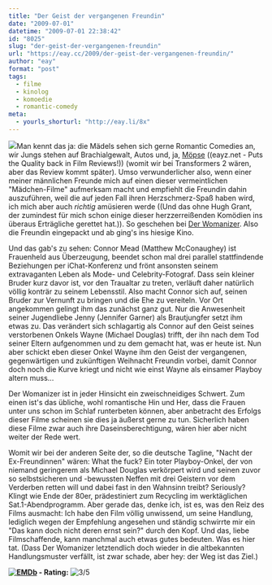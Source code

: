 ```yaml
---
title: "Der Geist der vergangenen Freundin"
date: "2009-07-01"
datetime: "2009-07-01 22:38:42"
id: "8025"
slug: "der-geist-der-vergangenen-freundin"
url: "https://eay.cc/2009/der-geist-der-vergangenen-freundin/"
author: "eay"
format: "post"
tags:
  - filme
  - kinolog
  - komoedie
  - romantic-comedy
meta:
  - yourls_shorturl: "http://eay.li/8x"
---
```


![](https://eay.cc/uploads/2009/womanizer.jpg)Man kennt das ja: die Mädels sehen sich gerne Romantic Comedies an, wir Jungs stehen auf Brachialgewalt, Autos und, ja, [Möpse](http://www.flickr.com/photos/tags/pug/) ((eayz.net - Puts the Quality back in Film Reviews!)) (womit wir bei Transformers 2 wären, aber das Review kommt später). Umso verwunderlicher also, wenn einer meiner männlichen Freunde mich auf einen dieser vermeintlichen "Mädchen-Filme" aufmerksam macht und empfiehlt die Freundin dahin auszuführen, weil die auf jeden Fall ihren Herzschmerz-Spaß haben wird, ich mich aber auch _richtig_ amüsieren werde ((Und das ohne Hugh Grant, der zumindest für mich schon einige dieser herzzerreißenden Komödien ins überaus Erträgliche gerettet hat.)). So geschehen bei [Der Womanizer](http://www.imdb.com/title/tt0821640/). Also die Freundin eingepackt und ab ging's ins hiesige Kino.

Und das gab's zu sehen: Connor Mead (Matthew McConaughey) ist Frauenheld aus Überzeugung, beendet schon mal drei parallel stattfindende Beziehungen per iChat-Konferenz und frönt ansonsten seinem extravaganten Leben als Mode- und Celebrity-Fotograf. Dass sein kleiner Bruder kurz davor ist, vor den Traualtar zu treten, verläuft daher natürlich völlig konträr zu seinem Lebensstil. Also macht Connor sich auf, seinen Bruder zur Vernunft zu bringen und die Ehe zu vereiteln. Vor Ort angekommen gelingt ihm das zunächst ganz gut. Nur die Anwesenheit seiner Jugendliebe Jenny (Jennifer Garner) als Brautjungfer setzt ihm etwas zu. Das verändert sich schlagartig als Connor auf den Geist seines verstorbenen Onkels Wayne (Michael Douglas) trifft, der ihn nach dem Tod seiner Eltern aufgenommen und zu dem gemacht hat, was er heute ist. Nun aber schickt eben dieser Onkel Wayne ihm den Geist der vergangenen, gegenwärtigen und zukünftigen Weihnacht Freundin vorbei, damit Connor doch noch die Kurve kriegt und nicht wie einst Wayne als einsamer Playboy altern muss...

Der Womanizer ist in jeder Hinsicht ein zweischneidiges Schwert. Zum einen ist's das übliche, wohl romantische Hin und Her, dass die Frauen unter uns schon im Schlaf runterbeten können, aber anbetracht des Erfolgs dieser Filme scheinen sie dies ja äußerst gerne zu tun. Sicherlich haben diese Filme zwar auch ihre Daseinsberechtigung, wären hier aber nicht weiter der Rede wert.

Womit wir bei der anderen Seite der, so die deutsche Tagline, "Nacht der Ex-Freundinnen" wären: What the fuck? Ein toter Playboy-Onkel, der von niemand geringerem als Michael Douglas verkörpert wird und seinen zuvor so selbstsicheren und -bewussten Neffen mit drei Geistern vor dem Verderben retten will und dabei fast in den Wahnsinn treibt? Seriously? Klingt wie Ende der 80er, prädestiniert zum Recycling im werktäglichen Sat.1-Abendprogramm. Aber gerade das, denke ich, ist es, was den Reiz des Films ausmacht: Ich habe den Film völlig unwissend, um seine Handlung, lediglich wegen der Empfehlung angesehen und ständig schwirrte mir ein "Das kann doch nicht deren ernst sein?" durch den Kopf. Und das, liebe Filmschaffende, kann manchmal auch etwas gutes bedeuten. Was es hier tat. (Dass Der Womanizer letztendlich doch wieder in die altbekannten Handlungsmuster verfällt, ist zwar schade, aber hey: der Weg ist das Ziel.)

 **[![EMDb](/uploads/pages/emdb/emdb_mini.gif)](http://eay.cc/emdb/) - Rating:** ![3/5](/uploads/pages/emdb/s_3.gif)
